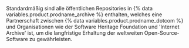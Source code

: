 Standardmäßig sind alle öffentlichen Repositories in {% data variables.product.prodname_archive %} enthalten, welches eine Partnerschaft zwischen {% data variables.product.prodname_dotcom %} und Organisationen wie der Software Heritage Foundation und 'Internet Archive' ist, um die langfristige Erhaltung der weltweiten Open-Source-Software zu gewährleisten.
